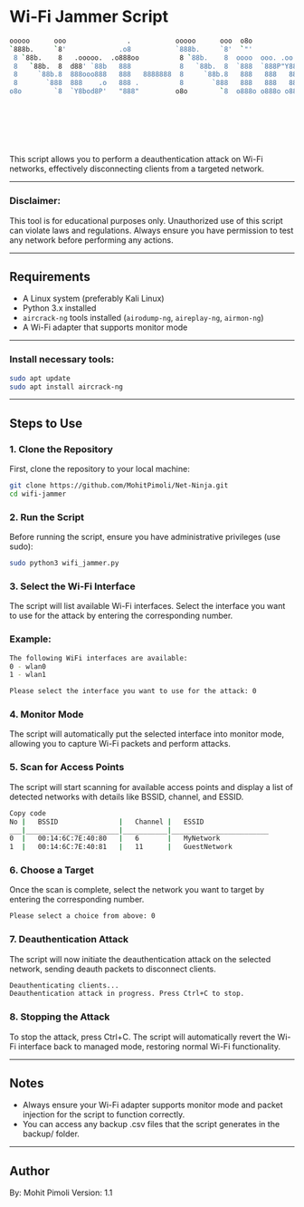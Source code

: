 # Wi-Fi Jammer Script

```bash
ooooo      ooo               .           ooooo      ooo  o8o                  o8o           
`888b.     `8'             .o8           `888b.     `8'  `"'                  `"'           
 8 `88b.    8   .ooooo.  .o888oo          8 `88b.    8  oooo  ooo. .oo.      oooo  .oooo.   
 8   `88b.  8  d88' `88b   888            8   `88b.  8  `888  `888P"Y88b     `888 `P  )88b  
 8     `88b.8  888ooo888   888   8888888  8     `88b.8   888   888   888      888  .oP"888  
 8       `888  888    .o   888 .          8       `888   888   888   888      888 d8(  888  
o8o        `8  `Y8bod8P'   "888"         o8o        `8  o888o o888o o888o     888 `Y888""8o 
                                                                              888           
                                                                          .o. 88P           
                                                                          `Y888P            
    
                                                                                   By: Mohit Pimoli
                                                                                   Version: 1.1
```

This script allows you to perform a deauthentication attack on Wi-Fi networks, effectively disconnecting clients from a targeted network.

---

### **Disclaimer**:

This tool is for educational purposes only. Unauthorized use of this script can violate laws and regulations. Always ensure you have permission to test any network before performing any actions.

---

## Requirements

- A Linux system (preferably Kali Linux)
- Python 3.x installed
- `aircrack-ng` tools installed (`airodump-ng`, `aireplay-ng`, `airmon-ng`)
- A Wi-Fi adapter that supports monitor mode

---

### Install necessary tools:

```bash
sudo apt update
sudo apt install aircrack-ng
```

---

## Steps to Use

### 1. Clone the Repository

First, clone the repository to your local machine:

```bash
git clone https://github.com/MohitPimoli/Net-Ninja.git
cd wifi-jammer
```

### 2. Run the Script

Before running the script, ensure you have administrative privileges (use sudo):

```bash
sudo python3 wifi_jammer.py
```

### 3. Select the Wi-Fi Interface

The script will list available Wi-Fi interfaces. Select the interface you want to use for the attack by entering the corresponding number.

### Example:

```bash
The following WiFi interfaces are available:
0 - wlan0
1 - wlan1

Please select the interface you want to use for the attack: 0
```

### 4. Monitor Mode

The script will automatically put the selected interface into monitor mode, allowing you to capture Wi-Fi packets and perform attacks.

### 5. Scan for Access Points

The script will start scanning for available access points and display a list of detected networks with details like BSSID, channel, and ESSID.

```bash
Copy code
No |   BSSID               |   Channel |   ESSID
___|_______________________|___________|________________________
0  |   00:14:6C:7E:40:80   |   6       |   MyNetwork
1  |   00:14:6C:7E:40:81   |   11      |   GuestNetwork
```

### 6. Choose a Target

Once the scan is complete, select the network you want to target by entering the corresponding number.

```bash
Please select a choice from above: 0
```

### 7. Deauthentication Attack

The script will now initiate the deauthentication attack on the selected network, sending deauth packets to disconnect clients.

```bash
Deauthenticating clients...
Deauthentication attack in progress. Press Ctrl+C to stop.
```

### 8. Stopping the Attack

To stop the attack, press Ctrl+C. The script will automatically revert the Wi-Fi interface back to managed mode, restoring normal Wi-Fi functionality.

---

## Notes

- Always ensure your Wi-Fi adapter supports monitor mode and packet injection for the script to function correctly.
- You can access any backup .csv files that the script generates in the backup/ folder.

---

## Author

By: Mohit Pimoli
Version: 1.1
